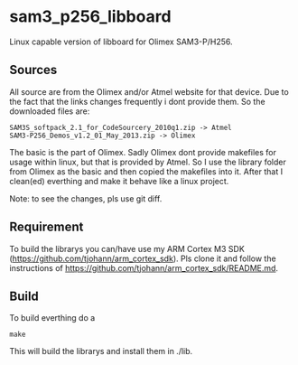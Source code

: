 sam3_p256_libboard
==================

Linux capable version of libboard for Olimex SAM3-P/H256.


Sources
-------

All source are from the Olimex and/or Atmel website for that device. Due to the fact that the links changes frequently i dont provide them. So the downloaded files are:

    SAM3S_softpack_2.1_for_CodeSourcery_2010q1.zip -> Atmel
    SAM3-P256_Demos_v1.2_01_May_2013.zip -> Olimex

The basic is the part of Olimex. Sadly Olimex dont provide makefiles for usage within linux, but that is provided by Atmel. So I use the library folder from Olimex as the basic and then copied the makefiles into it. After that I clean(ed) everthing and make it behave like a linux project.

Note: to see the changes, pls use git diff.


Requirement
-----------

To build the librarys you can/have use my ARM Cortex M3 SDK (https://github.com/tjohann/arm_cortex_sdk). Pls clone it and follow the instructions of https://github.com/tjohann/arm_cortex_sdk/README.md.


Build
-----

To build everthing do a

	make

This will build the librarys and install them in ./lib.
